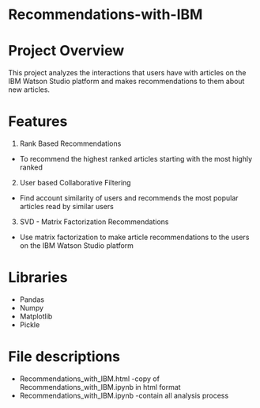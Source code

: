 # Recommendations-with-IBM  
# Project Overview     
This project analyzes the interactions that users have with articles on the IBM Watson Studio platform and makes recommendations to them about new articles.
# Features
1. Rank Based Recommendations      
- To recommend the highest ranked articles starting with the most highly ranked    
2. User based Collaborative Filtering    
- Find account similarity of users and recommends the most popular articles read by similar users  
3. SVD - Matrix Factorization Recommendations      
- Use matrix factorization to make article recommendations to the users on the IBM Watson Studio platform    
# Libraries    
- Pandas    
- Numpy      
- Matplotlib    
- Pickle    
# File descriptions
- Recommendations_with_IBM.html -copy of Recommendations_with_IBM.ipynb in html format
- Recommendations_with_IBM.ipynb -contain all analysis process 

